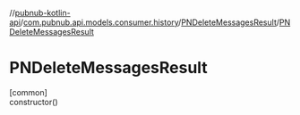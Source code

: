//[pubnub-kotlin-api](../../../index.md)/[com.pubnub.api.models.consumer.history](../index.md)/[PNDeleteMessagesResult](index.md)/[PNDeleteMessagesResult](-p-n-delete-messages-result.md)

# PNDeleteMessagesResult

[common]\
constructor()
